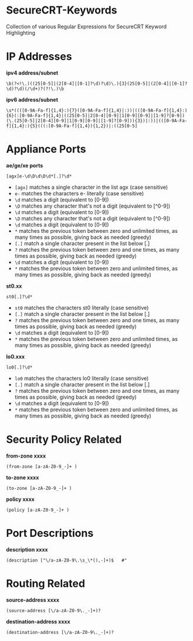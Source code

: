 # SecureCRT-Keywords
Collection of various Regular Expressions for SecureCRT Keyword Highlighting


# IP Addresses


**ipv4 address/subnet**
```
\b(?<!\.)((25[0-5]|(2[0-4]|[0-1]?\d)?\d)\.){3}(25[0-5]|(2[0-4]|[0-1]?\d)?\d)(/\d+)?(?!\.)\b
```


**ipv6 address/subnet**
```
\s*((([0-9A-Fa-f]{1,4}:){7}([0-9A-Fa-f]{1,4}|:))|(([0-9A-Fa-f]{1,4}:){6}(:[0-9A-Fa-f]{1,4}|((25[0-5]|2[0-4][0-9]|1[0-9][0-9]|[1-9]?[0-9])(\.(25[0-5]|2[0-4][0-9]|1[0-9][0-9]|[1-9]?[0-9])){3})|:))|(([0-9A-Fa-f]{1,4}:){5}(((:[0-9A-Fa-f]{1,4}){1,2})|:((25[0-5]
```

# Appliance Ports


**ae/ge/xe ports**
```
[agx]e-\d\D\d\D\d*[.]?\d*
```
- `[agx]`   matches a single character in the list agx (case sensitive)
- `e-`      matches the characters e- literally (case sensitive)
- `\d`      matches a digit (equivalent to [0-9])
- `\D`      matches any character that's not a digit (equivalent to [^0-9])
- `\d`      matches a digit (equivalent to [0-9])
- `\D`      matches any character that's not a digit (equivalent to [^0-9])
- `\d`      matches a digit (equivalent to [0-9])
- `*`       matches the previous token between zero and unlimited times, as many times as possible, giving back as needed (greedy)
- `[.]`     match a single character present in the list below [.]
- `?`       matches the previous token between zero and one times, as many times as possible, giving back as needed (greedy)
- `\d`      matches a digit (equivalent to [0-9])
- `*`       matches the previous token between zero and unlimited times, as many times as possible, giving back as needed (greedy)

**st0.xx**
```
st0[.]?\d*
```
- `st0`     matches the characters st0 literally (case sensitive)
- `[.]`     match a single character present in the list below [.]
- `?`       matches the previous token between zero and one times, as many times as possible, giving back as needed (greedy)
- `\d`      matches a digit (equivalent to [0-9])
- `*`       matches the previous token between zero and unlimited times, as many times as possible, giving back as needed (greedy)

**lo0.xxx**
```
lo0[.]?\d*
```
- `lo0`     matches the characters lo0 literally (case sensitive)
- `[.]`     match a single character present in the list below [.]
- `?`       matches the previous token between zero and one times, as many times as possible, giving back as needed (greedy)
- `\d`      matches a digit (equivalent to [0-9])
- `*`       matches the previous token between zero and unlimited times, as many times as possible, giving back as needed (greedy)

# Security Policy Related
**from-zone xxxx**
```
(from-zone [a-zA-Z0-9_-]+ )
```


**to-zone xxxx**
```
(to-zone [a-zA-Z0-9_-]+ )
```


**policy xxxx**
```
(policy [a-zA-Z0-9_-]+ )
```

# Port Descriptions
**description xxxx**
```
(description ["\/a-zA-Z0-9\.\s_\*(),-]+)$   #"
```

# Routing Related
**source-address xxxx**
```
(source-address [\/a-zA-Z0-9\._-]+)?
```


**destination-address xxxx**
```
(destination-address [\/a-zA-Z0-9\._-]+)?
```


